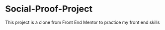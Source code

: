 # Social-Proof-Project
This project is a clone from Front End Mentor to practice my front end skills
